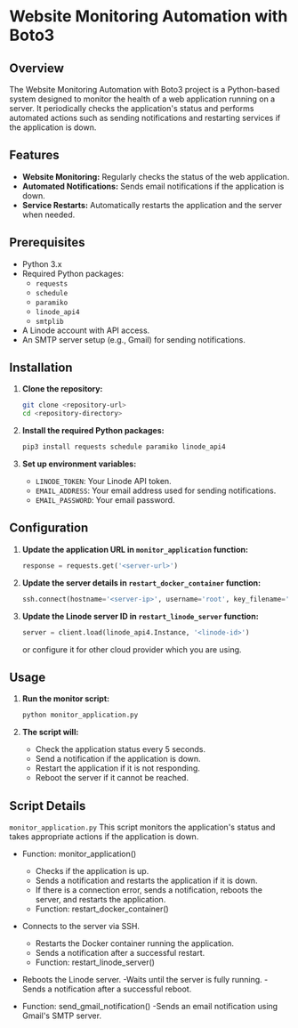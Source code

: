 # Website Monitoring Automation with Boto3

## Overview

The Website Monitoring Automation with Boto3 project is a Python-based system designed to monitor the health of a web application running on a server. It periodically checks the application's status and performs automated actions such as sending notifications and restarting services if the application is down.

## Features

- **Website Monitoring:** Regularly checks the status of the web application.
- **Automated Notifications:** Sends email notifications if the application is down.
- **Service Restarts:** Automatically restarts the application and the server when needed.

## Prerequisites

- Python 3.x
- Required Python packages:
  - `requests`
  - `schedule`
  - `paramiko`
  - `linode_api4`
  - `smtplib`
- A Linode account with API access.
- An SMTP server setup (e.g., Gmail) for sending notifications.

## Installation

1. **Clone the repository:**
    ```bash
    git clone <repository-url>
    cd <repository-directory>
    ```
   
2. **Install the required Python packages:**
    ```bash
    pip3 install requests schedule paramiko linode_api4
    ```

3. **Set up environment variables:**
    - `LINODE_TOKEN`: Your Linode API token.
    - `EMAIL_ADDRESS`: Your email address used for sending notifications.
    - `EMAIL_PASSWORD`: Your email password.


## Configuration

1. **Update the application URL in `monitor_application` function:**
    ```python
    response = requests.get('<server-url>')
    ```

2. **Update the server details in `restart_docker_container` function:**
    ```python
    ssh.connect(hostname='<server-ip>', username='root', key_filename='<public-ssh-key-path>')
    ```

3. **Update the Linode server ID in `restart_linode_server` function:**
    ```python
    server = client.load(linode_api4.Instance, '<linode-id>')
    ```
    or configure it for other cloud provider which you are using.

## Usage

1. **Run the monitor script:**
    ```bash
    python monitor_application.py
    ```

2. **The script will:**
    - Check the application status every 5 seconds.
    - Send a notification if the application is down.
    - Restart the application if it is not responding.
    - Reboot the server if it cannot be reached.

## Script Details
`monitor_application.py`
This script monitors the application's status and takes appropriate actions if the application is down.

- Function: monitor_application()
    - Checks if the application is up.
    - Sends a notification and restarts the application if it is down.
    - If there is a connection error, sends a notification, reboots the server, and restarts the application.
    - Function: restart_docker_container()

- Connects to the server via SSH.
    - Restarts the Docker container running the application.
    - Sends a notification after a successful restart.
    - Function: restart_linode_server()

- Reboots the Linode server.
    -Waits until the server is fully running.
    -Sends a notification after a successful reboot.

- Function: send_gmail_notification()
    -Sends an email notification using Gmail's SMTP server.